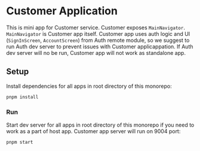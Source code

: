 # Customer Application

This is mini app for Customer service. Customer exposes `MainNavigator`. `MainNavigator` is Customer app itself. Customer app uses auth logic and UI (`SignInScreen`, `AccountScreen`) from Auth remote module, so we suggest to run Auth dev server to prevent issues with Customer applicappation. If Auth dev server will no be run, Customer app will not work as standalone app.

## Setup

Install dependencies for all apps in root directory of this monorepo:

```
pnpm install
```

### Run

Start dev server for all apps in root directory of this monorepo if you need to work as a part of host app. Customer app server will run on 9004 port:

```
pnpm start
```
